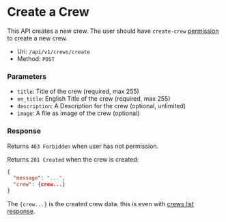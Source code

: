 # Create a Crew
This API creates a new crew.
The user should have `create-crew` [permission](../../permissions.md) to create a new crew.

- Uri: `/api/v1/crews/create`
- Method: `POST`

### Parameters
- `title`: Title of the crew (required, max 255)
- `en_title`: English Title of the crew (required, max 255)
- `description`: A Description for the crew (optional, unlimited)
- `image`: A file as image of the crew (optional)

### Response
Returns `403 Forbidden` when user has not permission.

Returns `201 Created` when the crew is created:

```json
{
  "message": "...",
  "crew": {crew...}
}
```

The `{crew...}` is the created crew data. this is even with [crews list response](list.md).
